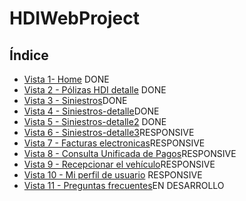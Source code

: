 # HDIWebProject

## Índice


* [Vista 1- Home](https://veronidas.github.io/HDIWebProject-master/Index.html) DONE
* [Vista 2 - Pólizas HDI detalle](https://veronidas.github.io/HDIWebProject-master/polizasHDI-detalle.html) DONE
* [Vista 3 - Siniestros](https://veronidas.github.io/HDIWebProject-master/Siniestros.html)DONE
* [Vista 4 - Siniestros-detalle](https://veronidas.github.io/HDIWebProject-master/Siniestros-detalle.html)DONE
* [Vista 5 - Siniestros-detalle2](https://veronidas.github.io/HDIWebProject-master/Siniestros-detalle2.html) DONE
* [Vista 6 - Siniestros-detalle3](Siniestros-detalle3.html)RESPONSIVE
* [Vista 7 - Facturas electronicas](https://veronidas.github.io/HDIWebProject-master/Factura.html)RESPONSIVE
* [Vista 8 - Consulta Unificada de Pagos](https://veronidas.github.io/HDIWebProject-master/Consulta.html)RESPONSIVE 
* [Vista 9 - Recepcionar el vehículo](https://veronidas.github.io/HDIWebProject-master/Recepcionar.html)RESPONSIVE
* [Vista 10 - Mi perfil de usuario](https://veronidas.github.io/HDIWebProject-master/Perfil.html) RESPONSIVE
* [Vista 11 - Preguntas frecuentes](https://veronidas.github.io/HDIWebProject-master/Preguntas.html)EN DESARROLLO





